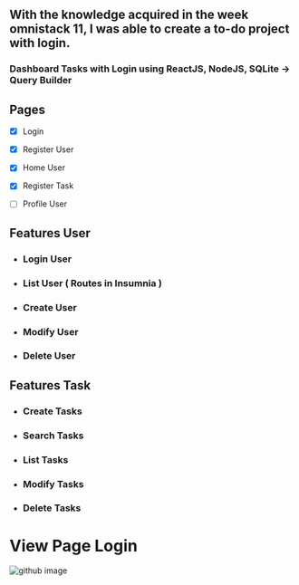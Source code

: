 ## With the knowledge acquired in the week omnistack 11, I was able to create a to-do project with login.

### Dashboard Tasks with Login using ReactJS, NodeJS, SQLite -> Query Builder

## Pages
- [x] Login

- [x] Register User

- [x] Home User

- [x] Register Task

- [ ] Profile User

## Features User

- ### Login User

- ### List User ( Routes in Insumnia )

- ### Create User

- ### Modify User

- ### Delete User

## Features Task

- ### Create Tasks

- ### Search Tasks 

- ### List Tasks 

- ### Modify Tasks 

- ### Delete Tasks 

# View Page Login

![github image](https://user-images.githubusercontent.com/58139815/78416739-79e02900-7601-11ea-9f4a-8bda397ab6c9.PNG)

